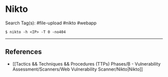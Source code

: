 # Nikto

Search Tag(s): #file-upload #nikto #webapp

`$ nikto -h <IP> -T 0 -no404`

---
## References

- [[Tactics && Techniques && Procedures (TTPs) Phases/B - Vulnerability Assessment/Scanners/Web Vulnerability Scanner/Nikto|Nikto]]